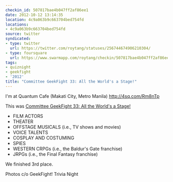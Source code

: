```yaml
---
checkin_id: 507817bae4b047ff2af86ee1
date: 2012-10-12 13:14:35
location: 4c9a063b9c663704bed754fd
locations:
- 4c9a063b9c663704bed754fd
source: twitter
syndicated:
- type: twitter
  url: https://twitter.com/roytang/statuses/256744674906210304/
- type: foursquare
  url: https://www.swarmapp.com/roytang/checkin/507817bae4b047ff2af86ee1
tags:
- quiznight
- geekfight
- '2012'
title: "Committee GeekFight 33: All the World's a Stage!"
---
```


I'm at Quantum Cafe (Makati City, Metro Manila) http://4sq.com/Rm8nTp

This was [Committee GeekFight 33: All the World's a Stage!](https://www.facebook.com/events/290693561045060/)

- FILM ACTORS
- THEATER
- OFFSTAGE MUSICALS (i.e., TV shows and movies)
- VOICE TALENTS
- COSPLAY AND COSTUMING
- SPIES
- WESTERN CRPGs (i.e., the Baldur's Gate franchise)
- JRPGs (i.e., the Final Fantasy franchise)

We finished 3rd place.

Photos c/o GeekFight! Trivia Night